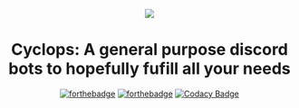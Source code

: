 <p align="center"><img src="https://imgur.com/O5ckggD"></p>
<h1 align="center">Cyclops: A general purpose discord bots to hopefully fufill all your needs</h1>
<div align="center">

[![forthebadge](https://forthebadge.com/images/badges/made-with-typescript.svg)](https://forthebadge.com)
[![forthebadge](https://forthebadge.com/images/badges/uses-badges.svg)](https://forthebadge.com)
[![Codacy Badge](https://app.codacy.com/project/badge/Grade/93dbe215b3dc462495511975bfc7fafb)](https://www.codacy.com/gh/CyclopsBot/bot/dashboard?utm_source=github.com&amp;utm_medium=referral&amp;utm_content=CyclopsBot/bot&amp;utm_campaign=Badge_Grade)
</div>